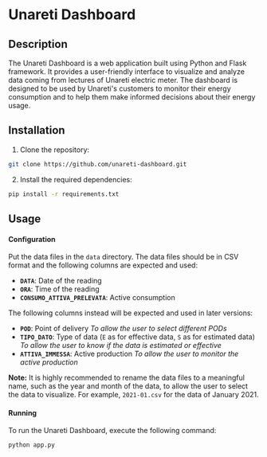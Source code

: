# Unareti Dashboard

## Description

The Unareti Dashboard is a web application built using Python and Flask framework. It provides a user-friendly interface to visualize and analyze data coming from lectures of Unareti electric meter. The dashboard is designed to be used by Unareti's customers to monitor their energy consumption and to help them make informed decisions about their energy usage.

## Installation

1. Clone the repository:

  ```bash
  git clone https://github.com/unareti-dashboard.git
  ```

2. Install the required dependencies:

  ```bash
  pip install -r requirements.txt
  ```

## Usage

#### Configuration

Put the data files in the `data` directory. The data files should be in CSV format and the following columns are expected and used:
- **`DATA`**: Date of the reading
- **`ORA`**: Time of the reading
- **`CONSUMO_ATTIVA_PRELEVATA`**: Active consumption

The following columns instead will be expected and used in later versions:
- **`POD`**: Point of delivery
    *To allow the user to select different PODs*
- **`TIPO_DATO`**: Type of data (`E` as for effective data, `S` as for estimated data)
    *To allow the user to know if the data is estimated or effective*
- **`ATTIVA_IMMESSA`**: Active production
    *To allow the user to monitor the active production*

**Note:** It is highly recommended to rename the data files to a meaningful name, such as the year and month of the data, to allow the user to select the data to visualize. For example, `2021-01.csv` for the data of January 2021.

#### Running
To run the Unareti Dashboard, execute the following command:
  ```bash
  python app.py
  ```
